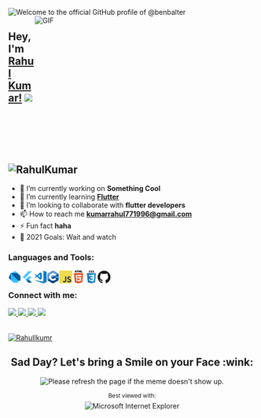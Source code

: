 ![Welcome to the official GitHub profile of @benbalter](https://user-images.githubusercontent.com/282759/84682528-c1d5d300-af03-11ea-9bfb-02854ad0cb20.gif)
<img align="right" alt="GIF" src="https://github.com/abhisheknaiidu/abhisheknaiidu/blob/master/code.gif?raw=true" width="450" height="300" />

## Hey, I'm [Rahul Kumar!](http://Rahullkumr.in) <img src="https://github.com/TheDudeThatCode/TheDudeThatCode/blob/master/Assets/Hi.gif" width="29px"> <a align="left"> <img src="https://komarev.com/ghpvc/?username=Rahullkumr&label=Views&color=blue&style=plastic" alt="RahulKumar" /> </a>

- 🔭 I’m currently working on **Something Cool**
- 🌱 I’m currently learning <a href="https://flutter.dev/">**Flutter**</a>
- 👯 I’m looking to collaborate with **flutter developers**
- 📫 How to reach me **kumarrahul771996@gmail.com**
- ⚡ Fun fact **haha**
- 🥅 2021 Goals: Wait and watch

### Languages and Tools:


<a href="https://dart.dev/"><img align="left" alt="Dart" width="26px" src="https://raw.githubusercontent.com/github/explore/80688e429a7d4ef2fca1e82350fe8e3517d3494d/topics/dart/dart.png" /></a>
<a href="https://flutter.dev/"><img align="left" alt="Flutter" width="26px" src="https://raw.githubusercontent.com/github/explore/80688e429a7d4ef2fca1e82350fe8e3517d3494d/topics/flutter/flutter.png" /></a>
<a href="https://code.visualstudio.com/"><img align="left" alt="Visual Studio Code" width="26px" src="https://raw.githubusercontent.com/github/explore/80688e429a7d4ef2fca1e82350fe8e3517d3494d/topics/visual-studio-code/visual-studio-code.png" /></a>
<a href="https://www.cplusplus.com/"><img align="left" alt="CPP" width="26px" src="https://raw.githubusercontent.com/github/explore/80688e429a7d4ef2fca1e82350fe8e3517d3494d/topics/cpp/cpp.png" /></a>
<a href="https://www.javascript.com/"><img align="left" alt="JavaScript" width="26px" src="https://raw.githubusercontent.com/github/explore/80688e429a7d4ef2fca1e82350fe8e3517d3494d/topics/javascript/javascript.png" /></a>
<a href="https://html.com/"><img align="left" alt="HTML5" width="26px" src="https://raw.githubusercontent.com/github/explore/80688e429a7d4ef2fca1e82350fe8e3517d3494d/topics/html/html.png" /></a>
<a href="https://www.w3schools.com/css/"><img align="left" alt="CSS3" width="26px" src="https://raw.githubusercontent.com/github/explore/80688e429a7d4ef2fca1e82350fe8e3517d3494d/topics/css/css.png" /></a>
<a href="https://github.com/"><img align="left" alt="GitHub" width="26px" src="https://raw.githubusercontent.com/github/explore/78df643247d429f6cc873026c0622819ad797942/topics/github/github.png" /></a>
<br>

### Connect with me:

<a href="https://in.linkedin.com/"> <img src='https://img.shields.io/badge/LinkedIn-3DDC84?logo=linkedin&logoColor=white&style=for-the-badge' height='25'/> </a>
<a href="https://www.instagram.com/"> <img src='https://img.shields.io/badge/instagram-%230095D5.svg?&style=for-the-badge&logo=instagram&logoColor=white' height='25'/> </a>
<a href="https://www.facebook.com/tunnu.nag"> <img src='https://img.shields.io/badge/facebook-%230095D5?logo=facebook&logoColor=white&style=for-the-badge' height='25'/> </a>
<a href="https://twitter.com/"> <img src='https://img.shields.io/badge/twitter-%2300ADD8.svg?&style=for-the-badge&logo=twitter&logoColor=white' height='25'/> </a>
<br><br>

<a href="https://github.com/Rahullkumr">
  <img align="center" src="https://github-readme-stats.vercel.app/api/top-langs/?username=Rahullkumr&layout=compact&theme=radical" alt="Rahullkumr" />
</a><br>

<h2 align="center">Sad Day? Let's bring a Smile on your Face :wink:</h2>
<p align="center">
<img src='https://random-memer.herokuapp.com/' title="Meme" alt="Please refresh the page if the meme doesn't show up." height="400">
</p>

<div align="center">

<sup>Best viewed with:</sup><br />![Microsoft Internet Explorer](https://user-images.githubusercontent.com/282759/84683523-52f97980-af05-11ea-9da0-639e1c368536.gif)

</div>

